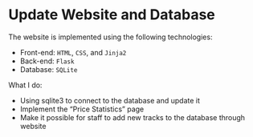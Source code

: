 # Update Website and Database

The website is implemented using the following technologies:
- Front-end: `HTML`, `CSS`, and `Jinja2`
- Back-end: `Flask`
- Database: `SQLite`

What I do:
- Using sqlite3 to connect to the database and update it
- Implement the “Price Statistics” page
- Make it possible for staff to add new tracks to the database through website
